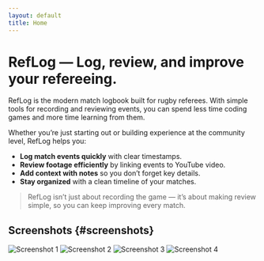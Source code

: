 ```yaml
---
layout: default
title: Home
---
```


# RefLog — Log, review, and improve your refereeing.

RefLog is the modern match logbook built for rugby referees. With simple tools for recording and reviewing events, you can spend less time coding games and more time learning from them.  

Whether you’re just starting out or building experience at the community level, RefLog helps you:  
- **Log match events quickly** with clear timestamps.  
- **Review footage efficiently** by linking events to YouTube video.  
- **Add context with notes** so you don’t forget key details.  
- **Stay organized** with a clean timeline of your matches.  

> RefLog isn’t just about recording the game — it’s about making review simple, so you can keep improving every match.

## Screenshots {#screenshots}
<div class="shots">
  <img src="{{ '/img/screenshots/01reflog.png' | relative_url }}" alt="Screenshot 1"/>
  <img src="{{ '/img/screenshots/02reflog.png' | relative_url }}" alt="Screenshot 2"/>
  <img src="{{ '/img/screenshots/03reflog.png' | relative_url }}" alt="Screenshot 3"/>
  <img src="{{ '/img/screenshots/04reflog.png' | relative_url }}" alt="Screenshot 4"/>
</div>

